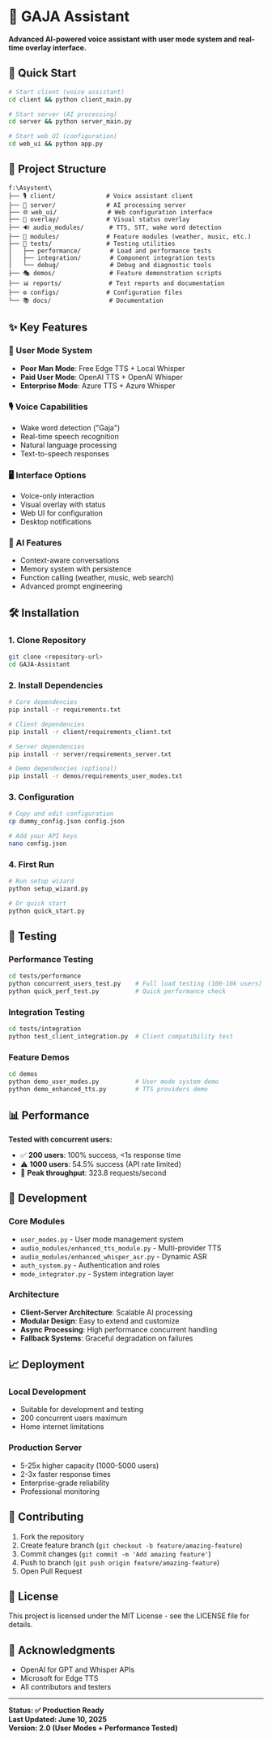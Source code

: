 # 🤖 GAJA Assistant

**Advanced AI-powered voice assistant with user mode system and real-time overlay interface.**

## 🚀 Quick Start

```bash
# Start client (voice assistant)
cd client && python client_main.py

# Start server (AI processing) 
cd server && python server_main.py

# Start web UI (configuration)
cd web_ui && python app.py
```

## 📁 Project Structure

```
f:\Asystent\
├── 🎙️ client/              # Voice assistant client
├── 🧠 server/              # AI processing server  
├── 🌐 web_ui/              # Web configuration interface
├── 🎨 overlay/             # Visual status overlay
├── 🔊 audio_modules/       # TTS, STT, wake word detection
├── 🧩 modules/             # Feature modules (weather, music, etc.)
├── 🧪 tests/               # Testing utilities
│   ├── performance/        # Load and performance tests
│   ├── integration/        # Component integration tests
│   └── debug/              # Debug and diagnostic tools
├── 🎭 demos/               # Feature demonstration scripts
├── 📊 reports/             # Test reports and documentation
├── ⚙️ configs/             # Configuration files
└── 📚 docs/                # Documentation
```

## ✨ Key Features

### 🎯 User Mode System
- **Poor Man Mode**: Free Edge TTS + Local Whisper
- **Paid User Mode**: OpenAI TTS + OpenAI Whisper  
- **Enterprise Mode**: Azure TTS + Azure Whisper

### 🎙️ Voice Capabilities
- Wake word detection ("Gaja")
- Real-time speech recognition
- Natural language processing
- Text-to-speech responses

### 🖥️ Interface Options
- Voice-only interaction
- Visual overlay with status
- Web UI for configuration
- Desktop notifications

### 🧠 AI Features
- Context-aware conversations
- Memory system with persistence
- Function calling (weather, music, web search)
- Advanced prompt engineering

## 🛠️ Installation

### 1. Clone Repository
```bash
git clone <repository-url>
cd GAJA-Assistant
```

### 2. Install Dependencies
```bash
# Core dependencies
pip install -r requirements.txt

# Client dependencies
pip install -r client/requirements_client.txt

# Server dependencies  
pip install -r server/requirements_server.txt

# Demo dependencies (optional)
pip install -r demos/requirements_user_modes.txt
```

### 3. Configuration
```bash
# Copy and edit configuration
cp dummy_config.json config.json

# Add your API keys
nano config.json
```

### 4. First Run
```bash
# Run setup wizard
python setup_wizard.py

# Or quick start
python quick_start.py
```

## 🧪 Testing

### Performance Testing
```bash
cd tests/performance
python concurrent_users_test.py    # Full load testing (100-10k users)
python quick_perf_test.py          # Quick performance check
```

### Integration Testing
```bash
cd tests/integration  
python test_client_integration.py  # Client compatibility test
```

### Feature Demos
```bash
cd demos
python demo_user_modes.py          # User mode system demo
python demo_enhanced_tts.py        # TTS providers demo
```

## 📊 Performance

**Tested with concurrent users:**
- ✅ **200 users**: 100% success, <1s response time
- ⚠️ **1000 users**: 54.5% success (API rate limited)
- 🚀 **Peak throughput**: 323.8 requests/second

## 🔧 Development

### Core Modules
- `user_modes.py` - User mode management system
- `audio_modules/enhanced_tts_module.py` - Multi-provider TTS
- `audio_modules/enhanced_whisper_asr.py` - Dynamic ASR  
- `auth_system.py` - Authentication and roles
- `mode_integrator.py` - System integration layer

### Architecture
- **Client-Server Architecture**: Scalable AI processing
- **Modular Design**: Easy to extend and customize
- **Async Processing**: High performance concurrent handling
- **Fallback Systems**: Graceful degradation on failures

## 📈 Deployment

### Local Development
- Suitable for development and testing
- 200 concurrent users maximum
- Home internet limitations

### Production Server  
- 5-25x higher capacity (1000-5000 users)
- 2-3x faster response times
- Enterprise-grade reliability
- Professional monitoring

## 🤝 Contributing

1. Fork the repository
2. Create feature branch (`git checkout -b feature/amazing-feature`)
3. Commit changes (`git commit -m 'Add amazing feature'`)
4. Push to branch (`git push origin feature/amazing-feature`)
5. Open Pull Request

## 📝 License

This project is licensed under the MIT License - see the LICENSE file for details.

## 🙏 Acknowledgments

- OpenAI for GPT and Whisper APIs
- Microsoft for Edge TTS
- All contributors and testers

---

**Status: ✅ Production Ready**  
**Last Updated: June 10, 2025**  
**Version: 2.0 (User Modes + Performance Tested)**
